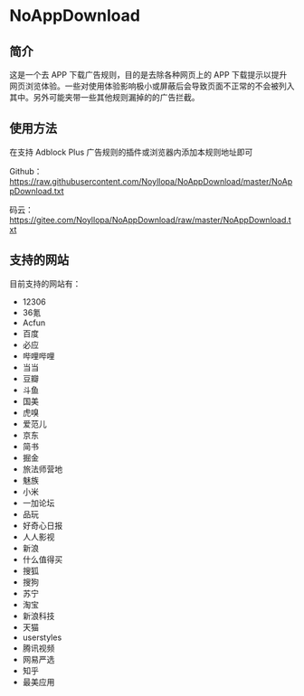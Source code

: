 # NoAppDownload
## 简介

这是一个去 APP 下载广告规则，目的是去除各种网页上的 APP 下载提示以提升网页浏览体验。一些对使用体验影响极小或屏蔽后会导致页面不正常的不会被列入其中。另外可能夹带一些其他规则漏掉的的广告拦截。

## 使用方法

在支持 Adblock Plus 广告规则的插件或浏览器内添加本规则地址即可

Github：https://raw.githubusercontent.com/Noyllopa/NoAppDownload/master/NoAppDownload.txt 

码云：https://gitee.com/Noyllopa/NoAppDownload/raw/master/NoAppDownload.txt


## 支持的网站

目前支持的网站有：

- 12306
- 36氪
- Acfun
- 百度
- 必应
- 哔哩哔哩
- 当当
- 豆瓣
- 斗鱼
- 国美
- 虎嗅
- 爱范儿
- 京东
- 简书
- 掘金
- 旅法师营地
- 魅族
- 小米
- 一加论坛
- 品玩
- 好奇心日报
- 人人影视
- 新浪
- 什么值得买
- 搜狐
- 搜狗
- 苏宁
- 淘宝
- 新浪科技
- 天猫
- userstyles
- 腾讯视频
- 网易严选
- 知乎
- 最美应用